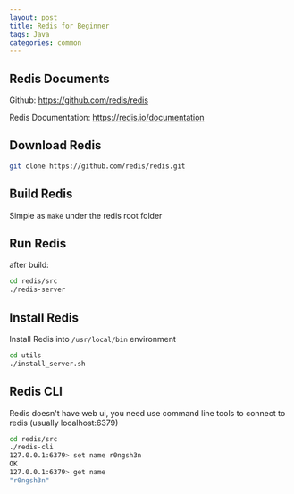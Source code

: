 ```yaml
---
layout: post
title: Redis for Beginner
tags: Java
categories: common
---
```


## Redis Documents

 Github: https://github.com/redis/redis

 Redis Documentation: https://redis.io/documentation

## Download Redis

~~~bash
git clone https://github.com/redis/redis.git
~~~

## Build Redis

Simple as `make` under the redis root folder

## Run Redis

after build:

~~~bash
cd redis/src
./redis-server
~~~

## Install Redis

Install Redis into `/usr/local/bin` environment

~~~bash
cd utils
./install_server.sh
~~~

## Redis CLI

Redis doesn't have web ui, you need use command line tools to connect to redis (usually localhost:6379)

~~~bash
cd redis/src
./redis-cli
127.0.0.1:6379> set name r0ngsh3n
OK
127.0.0.1:6379> get name 
"r0ngsh3n"
~~~
